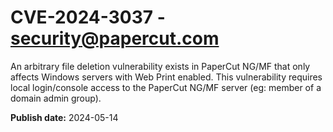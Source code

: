 # CVE-2024-3037 - security@papercut.com

An arbitrary file deletion vulnerability exists in PaperCut NG/MF that only affects Windows servers with Web Print enabled. This vulnerability requires local login/console  access to the PaperCut NG/MF server (eg: member of a domain admin group).



**Publish date:** 2024-05-14
